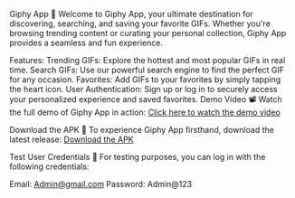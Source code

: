 Giphy App 🎉
Welcome to Giphy App, your ultimate destination for discovering, searching, and saving your favorite GIFs. Whether you're browsing trending content or curating your personal collection, Giphy App provides a seamless and fun experience.

Features:
Trending GIFs: Explore the hottest and most popular GIFs in real time.
Search GIFs: Use our powerful search engine to find the perfect GIF for any occasion.
Favorites: Add GIFs to your favorites by simply tapping the heart icon.
User Authentication: Sign up or log in to securely access your personalized experience and saved favorites.
Demo Video 📽️
Watch the full demo of Giphy App in action:
[Click here to watch the demo video](https://drive.google.com/file/d/1NIaKGkma0IbjTcj5ubOAaCcBX4aLG-cG/view?usp=drive_link)

Download the APK 📲
To experience Giphy App firsthand, download the latest release:
[Download the APK](https://drive.google.com/file/d/1JHnlmfFIgnYaqYY3VQKJhvGWS_7IjGa9/view?usp=drive_link)

Test User Credentials 📝
For testing purposes, you can log in with the following credentials:

Email: Admin@gmail.com
Password: Admin@123
